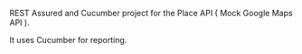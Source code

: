 REST Assured and Cucumber project for the Place API ( Mock Google Maps API ).

It uses Cucumber for reporting.

